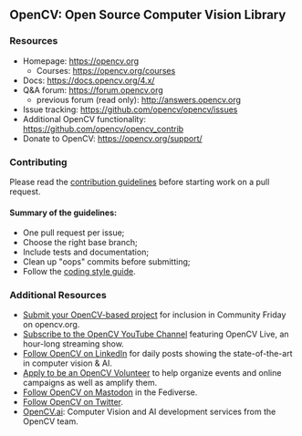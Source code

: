 ## OpenCV: Open Source Computer Vision Library


### Resources

* Homepage: <https://opencv.org>
  * Courses: <https://opencv.org/courses>
* Docs: <https://docs.opencv.org/4.x/>
* Q&A forum: <https://forum.opencv.org>
  * previous forum (read only): <http://answers.opencv.org>
* Issue tracking: <https://github.com/opencv/opencv/issues>
* Additional OpenCV functionality: <https://github.com/opencv/opencv_contrib>
* Donate to OpenCV: <https://opencv.org/support/>


### Contributing

Please read the [contribution guidelines](https://github.com/opencv/opencv/wiki/How_to_contribute) before starting work on a pull request.

#### Summary of the guidelines:

* One pull request per issue;
* Choose the right base branch;
* Include tests and documentation;
* Clean up "oops" commits before submitting;
* Follow the [coding style guide](https://github.com/opencv/opencv/wiki/Coding_Style_Guide).

### Additional Resources

* [Submit your OpenCV-based project](https://form.jotform.com/233105358823151) for inclusion in Community Friday on opencv.org.
* [Subscribe to the OpenCV YouTube Channel](http://youtube.com/@opencvofficial) featuring OpenCV Live, an hour-long streaming show.
* [Follow OpenCV on LinkedIn](http://linkedin.com/company/opencv/) for daily posts showing the state-of-the-art in computer vision & AI.
* [Apply to be an OpenCV Volunteer](https://form.jotform.com/232745316792159) to help organize events and online campaigns as well as amplify them.
* [Follow OpenCV on Mastodon](http://mastodon.social/@opencv) in the Fediverse.
* [Follow OpenCV on Twitter](https://twitter.com/opencvlive).
* [OpenCV.ai](https://opencv.ai): Computer Vision and AI development services from the OpenCV team.
